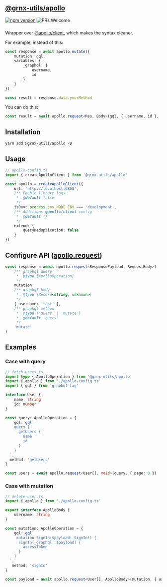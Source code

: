 ## [@grnx-utils/apollo](https://github.com/Gearonix/grnx-utils/tree/master/packages/apollo)
[![npm version](https://img.shields.io/npm/v/@grnx-utils/apollo.svg?style=flat)](https://www.npmjs.com/package/@grnx-utils/apollo)  ![PRs Welcome](https://img.shields.io/badge/PRs-welcome-brightgreen.svg)<br/>
<h3></h3>

Wrapper over [@apollo/client](https://www.apollographql.com/docs/react/), which makes the syntax cleaner.

For example, instead of this:
```ts
const response = await apollo.mutate({
    mutation: gql,
    variables: {
        _graphql: {
            username,
            id
        }
    }
})

const result = response.data.yourMethod
```

You can do this:
```ts
const result = await apollo.request<Res, Body>(gql, { username, id }, 'mutate')
```

## Installation

```
yarn add @grnx-utils/apollo -D
```

## Usage
```ts
// apollo-config.ts
import { createApolloClient } from '@grnx-utils/apollo'

const apollo = createApolloClient({
    url: 'http://localhost:6868',
    /** Enable library logs
     *  @default false
     */ 
    isDev: process.env.NODE_ENV === 'development',
    /** Additions @apollo/client config
     *  @default {}
     */
    extend: {
        queryDeduplication: false
    }
})
```

## Configure API ([apollo.request](./src/middleware/core.ts))

```ts
const response = await apollo.request<ResponsePayload, RequestBody>(
    /** graphql query
     *  @type {ApolloOperation}
     */
    mutation,
    /** graphql body
     *  @type {Record<string, unknown>}
     */
    { username: 'test' },
    /** graphql method
     *  @type {'query' | 'mutate'}
     *  @default 'query'
     */
    'mutate'
)
```
## Examples

### Case with query

```ts
// fetch-users.ts
import type { ApolloOperation } from '@grnx-utils/apollo'
import { apollo } from './apollo-config.ts'
import { gql } from 'graphql-tag'

interface User {
    name: string
    id: number
}

const query: ApolloOperation = {
    gql: gql`
    query {
      getUsers {
        name
        id
      }
    }
  `, 
  method: 'getUsers'
}

const users = await apollo.request<User[], void>(query, { page: 0 })
```

### Case with mutation
```ts
// delete-user.ts
import { apollo } from './apollo-config.ts'

export interface ApolloBody {
    username: string
}

const mutation: ApolloOperation = {
    gql: gql`
     mutation SignIn($payload: SignIn!) {
      signIn(_graphql: $payload) {
        accessToken
      }
    }
  `,
   method: 'signIn'
}

const payload = await apollo.request<User[], ApolloBody>(mutation, { username: 'test' }, 'mutate')
```

